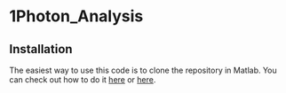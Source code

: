 # 1Photon_Analysis

## Installation ##

The easiest way to use this code is to clone the repository in Matlab. You can check out how to do it [here](https://www.mathworks.com/help/matlab/matlab_prog/retrieve-from-git-repository.html) or [here](https://www.youtube.com/watch?v=O7A27uMduo0).
